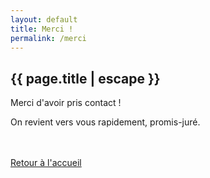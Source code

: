 ```yaml
---
layout: default
title: Merci !
permalink: /merci
---
```


<section class="section has-text-centered is-medium">
  <div class="container">
      <h1 class="title is-size-1">{{ page.title | escape }}</h1>
      <div class="post-content is-size-5">
        <p>Merci d'avoir pris contact !</p>
        <p>On revient vers vous rapidement, promis-juré.</p>
      </div>
      <br>
      <br>
      <a class="button is-primary is-medium" href="/" >Retour à l'accueil</a>
  </div>
</section>





